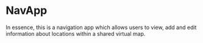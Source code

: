 # NavApp
In essence, this is a navigation app which allows users to view, add and edit information about locations within a shared virtual map.
